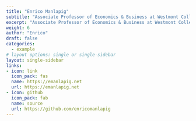 ```yaml
---
title: "Enrico Manlapig"
subtitle: "Associate Professor of Economics & Business at Westmont College"
excerpt: "Associate Professor of Economics & Business at Westmont College"
weight: 6
author: "Enrico"
draft: false
categories:
  - example
# layout options: single or single-sidebar
layout: single-sidebar
links:
- icon: link
  icon_pack: fas
  name: https://emanlapig.net
  url: https://emanlapig.net
- icon: github
  icon_pack: fab
  name: source
  url: https://github.com/enricomanlapig
---
```


